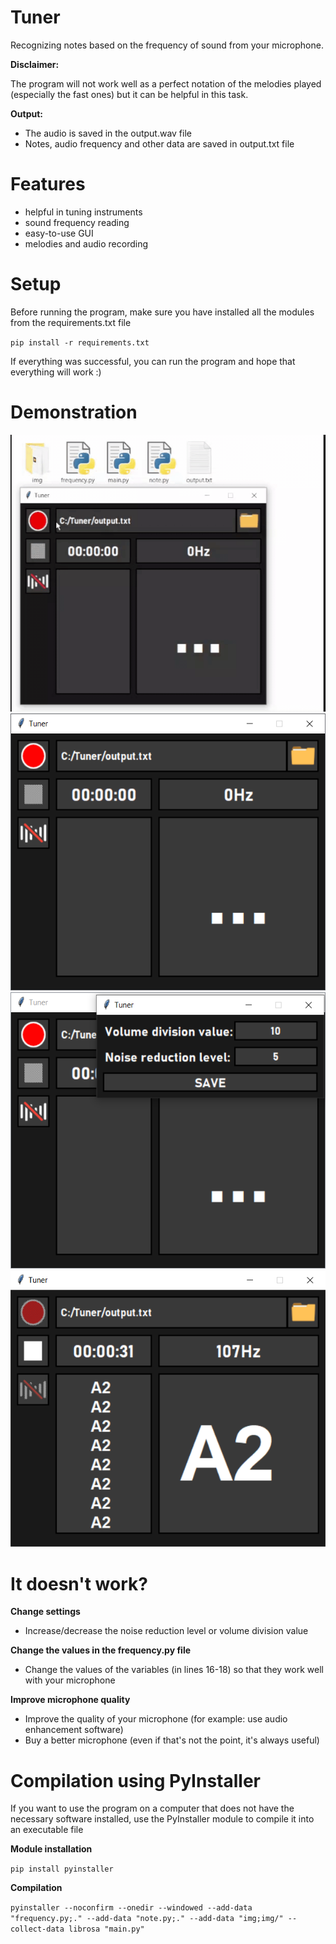 # Tuner
Recognizing notes based on the frequency of sound from your microphone.

**Disclaimer:** 

The program will not work well as a perfect notation of the melodies played (especially the fast ones) but it can be helpful in this task.

**Output:**
- The audio is saved in the output.wav file
- Notes, audio frequency and other data are saved in output.txt file 


# Features
- helpful in tuning instruments
- sound frequency reading
- easy-to-use GUI
- melodies and audio recording

# Setup
Before running the program, make sure you have installed all the modules from the requirements.txt file

`pip install -r requirements.txt`

If everything was successful, you can run the program and hope that everything will work :)

# Demonstration

![Demo](https://github.com/iJakub/Tuner/blob/main/demo/demo.gif)
![1](https://github.com/iJakub/Tuner/blob/main/demo/1.png)
![2](https://github.com/iJakub/Tuner/blob/main/demo/2.png)
![3](https://github.com/iJakub/Tuner/blob/main/demo/3.png)

# It doesn't work?
**Change settings**
- Increase/decrease the noise reduction level or volume division value

**Change the values in the frequency.py file**
- Change the values of the variables (in lines 16-18) so that they work well with your microphone

**Improve microphone quality**
- Improve the quality of your microphone (for example: use audio enhancement software)
- Buy a better microphone (even if that's not the point, it's always useful)

# Compilation using PyInstaller
If you want to use the program on a computer that does not have the necessary software installed, use the PyInstaller module to compile it into an executable file

**Module installation**

`pip install pyinstaller`

**Compilation**

`pyinstaller --noconfirm --onedir --windowed --add-data "frequency.py;." --add-data "note.py;." --add-data "img;img/" --collect-data librosa "main.py"`
